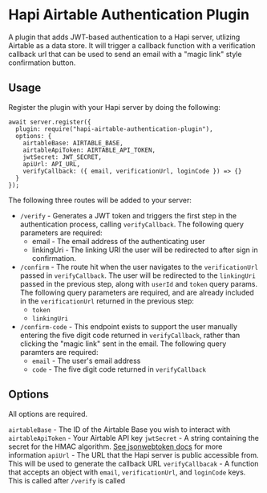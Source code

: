 # Hapi Airtable Authentication Plugin

A plugin that adds JWT-based authentication to a Hapi server, utlizing Airtable as a data store. It will trigger a callback function with a verification callback url that can be used to send an email with a "magic link" style confirmation button.

## Usage

Register the plugin with your Hapi server by doing the following:

```
await server.register({
  plugin: require("hapi-airtable-authentication-plugin"),
  options: {
    airtableBase: AIRTABLE_BASE,
    airtableApiToken: AIRTABLE_API_TOKEN,
    jwtSecret: JWT_SECRET,
    apiUrl: API_URL,
    verifyCallback: ({ email, verificationUrl, loginCode }) => {}
  }
});
```

The following three routes will be added to your server:

- `/verify` - Generates a JWT token and triggers the first step in the authentication process, calling `verifyCallback`. The following query parameters are required:
  - email - The email address of the authenticating user
  - linkingUri - The linking URI the user will be redirected to after sign in confirmation.
- `/confirm` - The route hit when the user navigates to the `verificationUrl` passed in `verifyCallback`. The user will be redirected to the `linkingUri` passed in the previous step, along with `userId` and `token` query params. The following query parameters are required, and are already included in the `verificationUrl` returned in the previous step:
  - `token`
  - `linkingUri`
- `/confirm-code` - This endpoint exists to support the user manually entering the five digit code returned in `verifyCallback`, rather than clicking the "magic link" sent in the email. The following query paramters are required:
  - `email` - The user's email address
  - `code` - The five digit code returned in `verifyCallback`

## Options

All options are required.

`airtableBase` - The ID of the Airtable Base you wish to interact with
`airtableApiToken` - Your Airtable API key
`jwtSecret` - A string containing the secret for the HMAC algorithm. [See jsonwebtoken docs](https://github.com/auth0/node-jsonwebtoken#jwtsignpayload-secretorprivatekey-options-callback) for more information
`apiUrl` - The URL that the Hapi server is public accessible from. This will be used to generate the callback URL
`verifyCallbacak` - A function that accepts an object with `email`, `verificationUrl`, and `loginCode` keys. This is called after `/verify` is called

